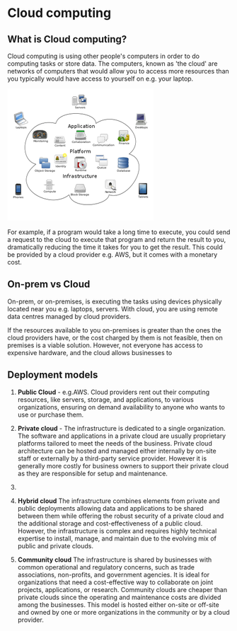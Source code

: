 # Cloud computing

## What is Cloud computing?

Cloud computing is using other people's computers in order to do computing tasks or store data. The computers, known as 'the cloud' are networks of computers that would allow you to access more resources than you typically would have access to yourself on e.g. your laptop.

![image](images/cloud_computing.png)

For example, if a program would take a long time to execute, you could send a request to the cloud to execute that program and return the result to you, dramatically reducing the time it takes for you to get the result. This could be provided by a cloud provider e.g. AWS, but it comes with a monetary cost.  

## On-prem vs Cloud

On-prem, or on-premises, is executing the tasks using devices physically located near you e.g. laptops, servers. With cloud, you are using remote data centres managed by cloud providers.

If the resources available to you on-premises is greater than the ones the cloud providers have, or the cost charged by them is not feasible, then on premises is a viable solution. However, not everyone has access to expensive hardware, and the cloud allows businesses to 

## Deployment models

1. **Public Cloud** - e.g.AWS. Cloud providers rent out their computing resources, like servers, storage, and applications, to various organizations, ensuring on demand availability to anyone who wants to use or purchase them.

2. **Private cloud** - The infrastructure is dedicated to a single organization. The software and applications in a private cloud are usually proprietary platforms tailored to meet the needs of the business. Private cloud architecture can be hosted and managed either internally by on-site staff or externally by a third-party service provider. However it is generally more costly for business owners to support their private cloud as they are responsible for setup and maintenance.
3. 
3. **Hybrid cloud** The infrastructure combines elements from private and public deployments allowing data and applications to be shared between them while offering the robust security of a private cloud and the additional storage and cost-effectiveness of a public cloud. However, the infrastructure is complex and requires highly technical expertise to install, manage, and maintain due to the evolving mix of public and private clouds.
4. **Community cloud** The infrastructure is shared by businesses with common operational and regulatory concerns, such as trade associations, non-profits, and government agencies. It is ideal for organizations that need a cost-effective way to collaborate on joint projects, applications, or research. Community clouds are cheaper than private clouds since the operating and maintenance costs are divided among the businesses. This model is hosted either on-site or off-site and owned by one or more organizations in the community or by a cloud provider.
